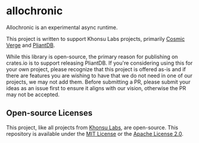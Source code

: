 # allochronic

Allochronic is an experimental async runtime.

This project is written to support Khonsu Labs projects, primarily
[Cosmic Verge](https://github.com/khonsulabs/cosmicverge) and
[PliantDB](https://github.com/khonsulabs/pliantdb).

While this library is open-source, the primary reason for publishing on
crates.io is to support releasing PliantDB. If you're considering using this for
your own project, please recognize that this project is offered as-is and if
there are features you are wishing to have that we do not need in one of our
projects, we may not add them. Before submitting a PR, please submit your ideas
as an issue first to ensure it aligns with our vision, otherwise the PR may not
be accepted.

## Open-source Licenses

This project, like all projects from [Khonsu Labs](https://khonsulabs.com/), are
open-source. This repository is available under the [MIT License](./LICENSE-MIT)
or the [Apache License 2.0](./LICENSE-APACHE).
